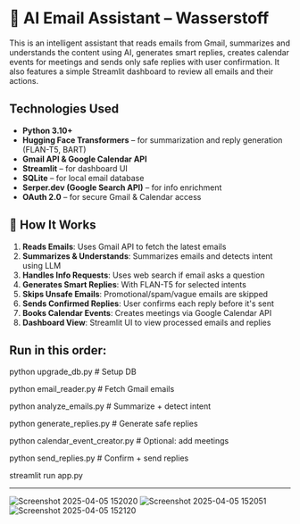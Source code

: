 # 🤖 AI Email Assistant – Wasserstoff

This is an intelligent assistant that reads emails from Gmail, summarizes and understands the content using AI, generates smart replies, creates calendar events for meetings and sends only safe replies with user confirmation. It also features a simple Streamlit dashboard to review all emails and their actions.


## Technologies Used

- **Python 3.10+**
- **Hugging Face Transformers** – for summarization and reply generation (FLAN-T5, BART)
- **Gmail API & Google Calendar API**
- **Streamlit** – for dashboard UI
- **SQLite** – for local email database
- **Serper.dev (Google Search API)** – for info enrichment
- **OAuth 2.0** – for secure Gmail & Calendar access


## 🧠 How It Works

1. **Reads Emails**: Uses Gmail API to fetch the latest emails
2. **Summarizes & Understands**: Summarizes emails and detects intent using LLM
3. **Handles Info Requests**: Uses web search if email asks a question
4. **Generates Smart Replies**: With FLAN-T5 for selected intents
5. **Skips Unsafe Emails**: Promotional/spam/vague emails are skipped
6. **Sends Confirmed Replies**: User confirms each reply before it's sent
7. **Books Calendar Events**: Creates meetings via Google Calendar API
8. **Dashboard View**: Streamlit UI to view processed emails and replies


## Run in this order:

python upgrade_db.py              # Setup DB

python email_reader.py           # Fetch Gmail emails

python analyze_emails.py         # Summarize + detect intent

python generate_replies.py       # Generate safe replies

python calendar_event_creator.py # Optional: add meetings

python send_replies.py           # Confirm + send replies

streamlit run app.py


---

![Screenshot 2025-04-05 152020](https://github.com/user-attachments/assets/a4b39b22-041f-4753-be0e-0bd9c7335b6a)
![Screenshot 2025-04-05 152051](https://github.com/user-attachments/assets/07d29f17-0d46-4483-a237-40eb5639f3ad)
![Screenshot 2025-04-05 152120](https://github.com/user-attachments/assets/2f70df0a-45b3-4ed5-ac6d-b5b3b39342e1)
